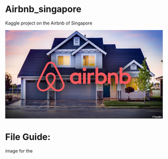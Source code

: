 # Airbnb_singapore

Kaggle project on the Airbnb of Singapore 

![](airbnb.jpg)

# File Guide:
image for the
